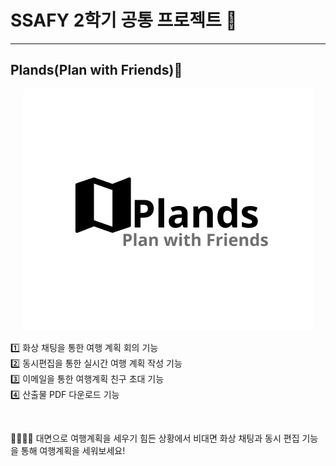 # SSAFY 2학기 공통 프로젝트 🌈
---

## Plands(Plan with Friends)🚄

<span align="center">

![](./temp.PNG)

</span>

1️⃣ 화상 채팅을 통한 여행 계획 회의 기능 <br />
2️⃣ 동시편집을 통한 실시간 여행 계획 작성 기능 <br />
3️⃣ 이메일을 통한 여행계획 친구 초대 기능 <br />
4️⃣ 산출물 PDF 다운로드 기능 <br />

<br />

👨‍👩‍👧‍👧 대면으로 여행계획을 세우기 힘든 상황에서 비대면 화상 채팅과 동시 편집 기능을 통해 여행계획을 세워보세요!

<!--
**Here are some ideas to get you started:**
🙋‍♀️ A short introduction - what is your organization all about?
🌈 Contribution guidelines - how can the community get involved?
👩‍💻 Useful resources - where can the community find your docs? Is there anything else the community should know?
🍿 Fun facts - what does your team eat for breakfast?
🧙 Remember, you can do mighty things with the power of [Markdown](https://docs.github.com/github/writing-on-github/getting-started-with-writing-and-formatting-on-github/basic-writing-and-formatting-syntax)
-->
